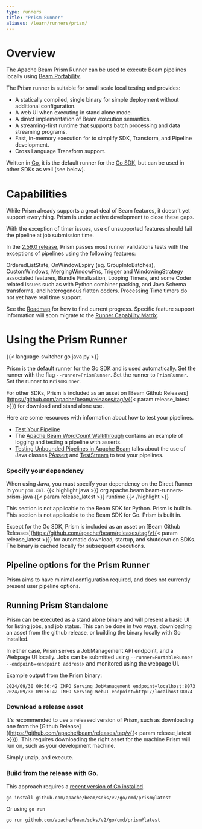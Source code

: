 ```yaml
---
type: runners
title: "Prism Runner"
aliases: /learn/runners/prism/
---
```

<!--
Licensed under the Apache License, Version 2.0 (the "License");
you may not use this file except in compliance with the License.
You may obtain a copy of the License at

http://www.apache.org/licenses/LICENSE-2.0

Unless required by applicable law or agreed to in writing, software
distributed under the License is distributed on an "AS IS" BASIS,
WITHOUT WARRANTIES OR CONDITIONS OF ANY KIND, either express or implied.
See the License for the specific language governing permissions and
limitations under the License.
-->

# Overview

The Apache Beam Prism Runner can be used to execute Beam pipelines locally using [Beam Portability](/roadmap/portability/).

The Prism runner is suitable for small scale local testing and provides:

* A statically compiled, single binary for simple deployment without additional configuration.
* A web UI when executing in stand alone mode.
* A direct implementation of Beam execution semantics.
* A streaming-first runtime that supports batch processing and data streaming programs.
* Fast, in-memory execution for to simplify SDK, Transform, and Pipeline development.
* Cross Language Transform support.

Written in [Go](https://go.dev), it is the default runner for the [Go SDK](/roadmap/go-sdk/), but can be used in other SDKs as well (see below).

# Capabilities

While Prism already supports a great deal of Beam features, it doesn't yet support everything.
Prism is under active development to close these gaps.

With the exception of timer issues, use of unsupported features should fail the pipeline at job submission time.

In the [2.59.0 release](/blog/beam-2.59.0/), Prism passes most runner validations tests with the exceptions of pipelines using the following features:

OrderedListState, OnWindowExpiry (eg. GroupIntoBatches), CustomWindows, MergingWindowFns, Trigger and WindowingStrategy associated features, Bundle Finalization, Looping Timers, and some Coder related issues such as with Python combiner packing, and Java Schema transforms, and heterogenous flatten coders.
Processing Time timers do not yet have real time support.


See the [Roadmap](/roadmap/prism-runner/) for how to find current progress.
Specific feature support information will soon migrate to the [Runner Capability Matrix](/documentation/runners/capability-matrix/).

# Using the Prism Runner

{{< language-switcher go java py >}}

<span class="language-go">Prism is the default runner for the Go SDK and is used automatically. Set the runner with the flag `--runner=PrismRunner`. </span>
<span class="language-java">Set the runner to `PrismRunner`. </span>
<span class="language-py">Set the runner to `PrismRunner`. </span>

For other SDKs, Prism is included as an asset on [Beam Github Releases](https://github.com/apache/beam/releases/tag/v{{< param release_latest >}}) for download and stand alone use.

Here are some resources with information about how to test your pipelines.
<ul>
  <li><a href="/documentation/pipelines/test-your-pipeline/">Test Your Pipeline</a></li>
  <li>The <a href="/get-started/wordcount-example/#testing-your-pipeline-with-asserts">Apache Beam WordCount Walkthrough</a> contains an example of logging and testing a pipeline with asserts.
  <!-- Java specific links -->
  <li class="language-java"><a href="/blog/2016/10/20/test-stream.html">Testing Unbounded Pipelines in Apache Beam</a> talks about the use of Java classes <a href="https://beam.apache.org/releases/javadoc/{{< param release_latest >}}/index.html?org/apache/beam/sdk/testing/PAssert.html">PAssert</a> and <a href="https://beam.apache.org/releases/javadoc/{{< param release_latest >}}/index.html?org/apache/beam/sdk/testing/TestStream.html">TestStream</a> to test your pipelines.</li>
</ul>

### Specify your dependency

<span class="language-java">When using Java, you must specify your dependency on the Direct Runner in your `pom.xml`.</span>
{{< highlight java >}}
<dependency>
   <groupId>org.apache.beam</groupId>
   <artifactId>beam-runners-prism-java</artifactId>
   <version>{{< param release_latest >}}</version>
   <scope>runtime</scope>
</dependency>
{{< /highlight >}}

<span class="language-py">This section is not applicable to the Beam SDK for Python. Prism is built in.</span>
<span class="language-go">This section is not applicable to the Beam SDK for Go. Prism is built in.</span>

Except for the Go SDK, Prism is included as an asset on [Beam Github Releases](https://github.com/apache/beam/releases/tag/v{{< param release_latest >}}) for automatic download, startup, and shutdown on SDKs.
The binary is cached locally for subsequent executions.

## Pipeline options for the Prism Runner

Prism aims to have minimal configuration required, and does not currently present user pipeline options.

## Running Prism Standalone

Prism can be executed as a stand alone binary and will present a basic UI for listing jobs, and job status.
This can be done in two ways, downloading an asset from the github release, or building the binary locally with Go installed.

In either case, Prism serves a JobManagement API endpoint, and a Webpage UI locally.
Jobs can be submitted using `--runner=PortableRunner --endpoint=<endpoint address>` and monitored using the webpage UI.

Example output from the Prism binary:

```
2024/09/30 09:56:42 INFO Serving JobManagement endpoint=localhost:8073
2024/09/30 09:56:42 INFO Serving WebUI endpoint=http://localhost:8074
```

### Download a release asset

It's recommended to use a released version of Prism, such as downloading one from the [Github Release](\(https://github.com/apache/beam/releases/tag/v{{< param release_latest >}})). This
requires downloading the right asset for the machine Prism will run on, such as your development
machine.

Simply unzip, and execute.

### Build from the release with Go.

This approach requires a [recent version of Go installed](https://go.dev/dl/).


```
go install github.com/apache/beam/sdks/v2/go/cmd/prism@latest
```

Or using `go run`

```
go run github.com/apache/beam/sdks/v2/go/cmd/prism@latest
```

